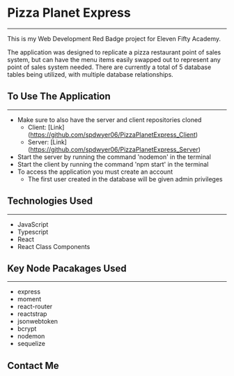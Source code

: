 # Pizza Planet Express
---

This is my Web Development Red Badge project for Eleven Fifty Academy.

The application was designed to replicate a pizza restaurant point of sales system, but can have the menu items easily swapped out to represent any point of sales system needed.
There are currently a total of 5 database tables being utilized, with multiple database relationships.

## To Use The Application
---
* Make sure to also have the server and client repositories cloned
    * Client: [Link] (https://github.com/spdwyer06/PizzaPlanetExpress_Client)
    * Server: [Link] (https://github.com/spdwyer06/PizzaPlanetExpress_Server)
* Start the server by running the command 'nodemon' in the terminal
* Start the client by running the command 'npm start' in the terminal
* To access the application you must create an account
  * The first user created in the database will be given admin privileges


## Technologies Used
---
* JavaScript
* Typescript
* React
* React Class Components

## Key Node Pacakages Used
---
* express
* moment
* react-router
* reactstrap
* jsonwebtoken
* bcrypt
* nodemon
* sequelize

Contact Me
---

